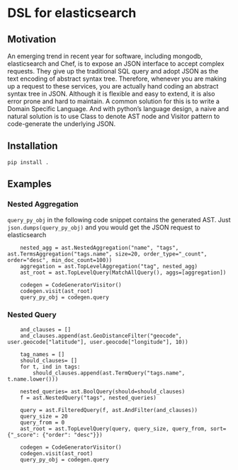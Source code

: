 # DSL for elasticsearch

## Motivation
An emerging trend in recent year for software, including mongodb, elasticsearch and Chef, is to expose an JSON interface to accept complex requests. They give up the traditional SQL query and adopt JSON as the text encoding of abstract syntax tree. Therefore, whenever you are making up a request to these services, you are actually hand coding an abstract syntax tree in JSON. Although it is flexible and easy to extend, it is also error prone and hard to maintain. A common solution for this is to write a Domain Specific Language. And with python’s language design, a naive and natural solution is to use Class to denote AST node and Visitor pattern to code-generate the underlying JSON.


## Installation

``
pip install .
``


## Examples

### Nested Aggregation

``query_py_obj`` in the following code snippet contains the generated AST. Just ``json.dumps(query_py_obj)`` and you would get the JSON request to elasticsearch

```
    nested_agg = ast.NestedAggregation("name", "tags", ast.TermsAggregation("tags.name", size=20, order_type="_count", order="desc", min_doc_count=100))
    aggregation = ast.TopLevelAggregation("tag", nested_agg)
    ast_root = ast.TopLevelQuery(MatchAllQuery(), aggs=[aggregation])

    codegen = CodeGeneratorVisitor()
    codegen.visit(ast_root)
    query_py_obj = codegen.query
```

### Nested Query

```
    and_clauses = []
    and_clauses.append(ast.GeoDistanceFilter("geocode", user.geocode["latitude"], user.geocode["longitude"], 10))

    tag_names = []
    should_clauses= []
    for t, ind in tags:
        should_clauses.append(ast.TermQuery("tags.name", t.name.lower()))

    nested_queries= ast.BoolQuery(should=should_clauses)
    f = ast.NestedQuery("tags", nested_queries)

    query = ast.FilteredQuery(f, ast.AndFilter(and_clauses))
    query_size = 20
    query_from = 0
    ast_root = ast.TopLevelQuery(query, query_size, query_from, sort={"_score": {"order": "desc"}})

    codegen = CodeGeneratorVisitor()
    codegen.visit(ast_root)
    query_py_obj = codegen.query
```
